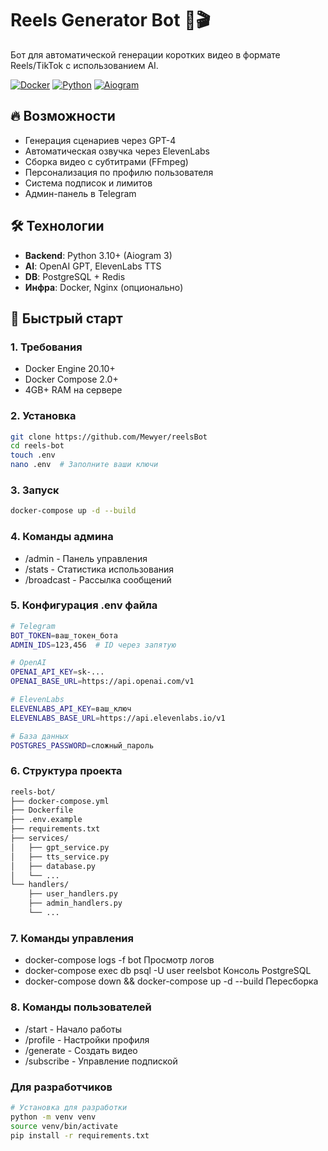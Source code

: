 # Reels Generator Bot 🤖🎬

Бот для автоматической генерации коротких видео в формате Reels/TikTok с использованием AI.

[![Docker](https://img.shields.io/badge/Docker-✓-blue?logo=docker)](https://docs.docker.com/)
[![Python](https://img.shields.io/badge/Python-3.10+-yellow?logo=python)](https://www.python.org/)
[![Aiogram](https://img.shields.io/badge/Aiogram-3.x-green)](https://docs.aiogram.dev/)

## 🔥 Возможности

- Генерация сценариев через GPT-4
- Автоматическая озвучка через ElevenLabs
- Сборка видео с субтитрами (FFmpeg)
- Персонализация по профилю пользователя
- Система подписок и лимитов
- Админ-панель в Telegram

## 🛠 Технологии

- **Backend**: Python 3.10+ (Aiogram 3)
- **AI**: OpenAI GPT, ElevenLabs TTS
- **DB**: PostgreSQL + Redis
- **Инфра**: Docker, Nginx (опционально)

## 🚀 Быстрый старт

### 1. Требования
- Docker Engine 20.10+
- Docker Compose 2.0+
- 4GB+ RAM на сервере

### 2. Установка
```bash
git clone https://github.com/Mewyer/reelsBot
cd reels-bot
touch .env
nano .env  # Заполните ваши ключи
```
### 3. Запуск
```bash 
docker-compose up -d --build
```

### 4. Команды админа
- /admin - Панель управления
- /stats - Статистика использования
- /broadcast - Рассылка сообщений

### 5. Конфигурация .env файла 
```bash 
# Telegram
BOT_TOKEN=ваш_токен_бота
ADMIN_IDS=123,456  # ID через запятую

# OpenAI
OPENAI_API_KEY=sk-...
OPENAI_BASE_URL=https://api.openai.com/v1

# ElevenLabs
ELEVENLABS_API_KEY=ваш_ключ
ELEVENLABS_BASE_URL=https://api.elevenlabs.io/v1

# База данных
POSTGRES_PASSWORD=сложный_пароль
```

### 6. Структура проекта 
```bash 
reels-bot/
├── docker-compose.yml
├── Dockerfile
├── .env.example
├── requirements.txt
├── services/
│   ├── gpt_service.py
│   ├── tts_service.py
│   ├── database.py
│   └── ...
└── handlers/
    ├── user_handlers.py
    ├── admin_handlers.py
    └── ...
```
### 7. Команды управления
- docker-compose logs -f bot	Просмотр логов
- docker-compose exec db psql -U user reelsbot	Консоль PostgreSQL
- docker-compose down && docker-compose up -d --build	Пересборка

### 8. Команды пользователей
- /start - Начало работы
- /profile - Настройки профиля
- /generate - Создать видео
- /subscribe - Управление подпиской 

### Для разработчиков
``` bash
# Установка для разработки
python -m venv venv
source venv/bin/activate
pip install -r requirements.txt
```
